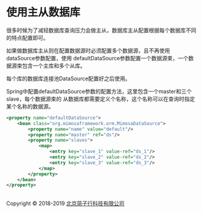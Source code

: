 # 使用主从数据库

很多时候为了减轻数据库查询压力会做主从，数据库主从配置根据每个数据库不同的特点配置即可。

如果做数据库主从则在配置数据源时必须配置多个数据源，且不再使用dataSource参数配置，使用
defaultDataSource参数配置一个数据源束，一个数据源束包含一个主库和多个从库。

每个库的数据库连接池DataSource配置好之后使用。

Spring中配置defaultDataSource参数的配置方法，这里包含一个master和三个slave，每个数据源束的
从数据库都需要定义个名称，这个名称可以在查询时指定某个名称的数据源。

```xml
<property name="defaultDataSource">
    <bean class="org.mimosaframework.orm.MimosaDataSource">
        <property name="name" value="default"/>
        <property name="master" ref="ds"/>
        <property name="slaves">
            <map>
                <entry key="slave_1" value-ref="ds_1"/>
                <entry key="slave_2" value-ref="ds_2"/>
                <entry key="slave_3" value-ref="ds_3"/>
            </map>
        </property>
    </bean>
</property>
```


## 
Copyright © 2018-2019 [北京简子行科技有限公司](https://www.jianzixing.com.cn)
